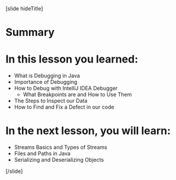 [slide hideTitle]
# Summary

# In this lesson you learned:

- What is Debugging in Java
- Importance of Debugging
- How to Debug with IntelliJ IDEA Debugger
    - What Breakpoints are and How to Use Them
- The Steps to Inspect our Data
- How to Find and Fix a Defect in our code
   
# In the next lesson, you will learn:

- Streams Basics and Types of Streams
- Files and Paths in Java
- Serializing and Deserializing Objects

[/slide]
